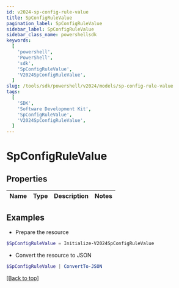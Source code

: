 ```yaml
---
id: v2024-sp-config-rule-value
title: SpConfigRuleValue
pagination_label: SpConfigRuleValue
sidebar_label: SpConfigRuleValue
sidebar_class_name: powershellsdk
keywords:
  [
    'powershell',
    'PowerShell',
    'sdk',
    'SpConfigRuleValue',
    'V2024SpConfigRuleValue',
  ]
slug: /tools/sdk/powershell/v2024/models/sp-config-rule-value
tags:
  [
    'SDK',
    'Software Development Kit',
    'SpConfigRuleValue',
    'V2024SpConfigRuleValue',
  ]
---
```


# SpConfigRuleValue

## Properties

| Name | Type | Description | Notes |
| ---- | ---- | ----------- | ----- |

## Examples

- Prepare the resource

```powershell
$SpConfigRuleValue = Initialize-V2024SpConfigRuleValue
```

- Convert the resource to JSON

```powershell
$SpConfigRuleValue | ConvertTo-JSON
```

[[Back to top]](#)
